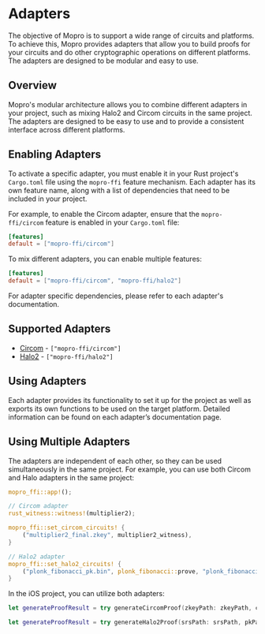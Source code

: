 # Adapters

The objective of Mopro is to support a wide range of circuits and platforms. To achieve this, Mopro provides adapters that allow you to build proofs for your circuits and do other cryptographic operations on different platforms. The adapters are designed to be modular and easy to use.

## Overview

Mopro's modular architecture allows you to combine different adapters in your project, such as mixing Halo2 and Circom circuits in the same project. The adapters are designed to be easy to use and to provide a consistent interface across different platforms.

## Enabling Adapters

To activate a specific adapter, you must enable it in your Rust project's `Cargo.toml` file using the `mopro-ffi` feature mechanism. Each adapter has its own feature name, along with a list of dependencies that need to be included in your project.

For example, to enable the Circom adapter, ensure that the `mopro-ffi/circom` feature is enabled in your `Cargo.toml` file:

```toml
[features]
default = ["mopro-ffi/circom"]
```

To mix different adapters, you can enable multiple features:

```toml
[features]
default = ["mopro-ffi/circom", "mopro-ffi/halo2"]
```

For adapter specific dependencies, please refer to each adapter's documentation.

## Supported Adapters

- [Circom](/adapters/circom.md) - `["mopro-ffi/circom"]`
- [Halo2](/adapters/halo2.md) - `["mopro-ffi/halo2"]`

## Using Adapters

Each adapter provides its functionality to set it up for the project as well as exports its own functions to be used on the target platform. Detailed information can be found on each adapter’s documentation page.

## Using Multiple Adapters

The adapters are independent of each other, so they can be used simultaneously in the same project. For example, you can use both Circom and Halo adapters in the same project:

```rust
mopro_ffi::app!();

// Circom adapter
rust_witness::witness!(multiplier2);

mopro_ffi::set_circom_circuits! {
    ("multiplier2_final.zkey", multiplier2_witness),
}

// Halo2 adapter
mopro_ffi::set_halo2_circuits! {
    ("plonk_fibonacci_pk.bin", plonk_fibonacci::prove, "plonk_fibonacci_vk.bin", plonk_fibonacci::verify),
}
```

In the iOS project, you can utilize both adapters:

```swift
let generateProofResult = try generateCircomProof(zkeyPath: zkeyPath, circuitInputs: inputs, proofLib: ProofLib.arkworks)

let generateProofResult = try generateHalo2Proof(srsPath: srsPath, pkPath: pkPath, circuitInputs: inputs)
```

